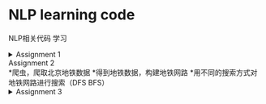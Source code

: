 # NLP learning code
NLP相关代码 学习

<details>
<summary>Assignment 1</summary>
a.定义语法，建立句子生成器  
b.由豆瓣影评训练语言模型，评估上面生成的句子  
</details>

 <summary>Assignment 2 </summary>
*爬虫，爬取北京地铁数据  
*得到地铁数据，构建地铁网路  
*用不同的搜索方式对地铁网路进行搜索（DFS BFS） 
</details>

<details>
<summary>Assignment 3</summary>
a.由sklearn得到Boston房价
b.随机生成参数法，拟合房价
c.给予一定方向后，拟合房价
d.梯度下降法，拟合房价
e.改变Loss函数后，拟合房价
f.动态规划，解决切管子问题
g.解析edit distance的解法（solution）
</details>
